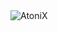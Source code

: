 <img src="https://cdn.discordapp.com/attachments/1343303925679259782/1347056304539308182/Atonix.webp?ex=67ca6f72&is=67c91df2&hm=966d583e5f86a55c5aee92e67a9a3c9bded7a04f037b3d25b932d6febe664f84&size=85" alt="AtoniX">
